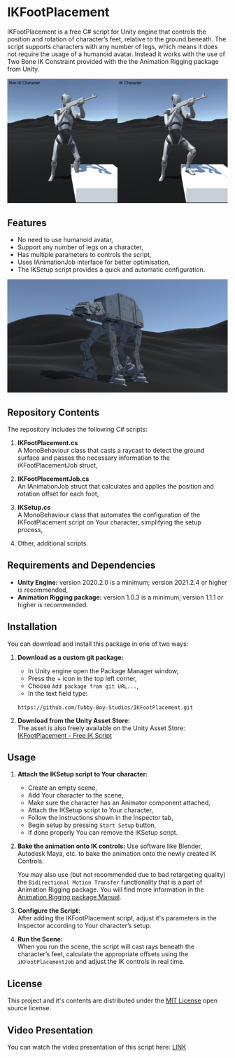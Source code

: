# IKFootPlacement

IKFootPlacement is a free C# script for Unity engine that controls the position and rotation of character’s feet, relative to the ground beneath. The script supports characters with any number of legs, which means it does not require the usage of a humanoid avatar. Instead it works with the use of Two Bone IK Constraint provided with the the Animation Rigging package from Unity.

![IK_01](assets~/ikfootplacement_01.jpg)

## Features

- No need to use humanoid avatar,
- Support any number of legs on a character,
- Has multiple parameters to controls the script,
- Uses IAnimationJob interface for better optimisation,
- The IKSetup script provides a quick and automatic configuration.

![IK_02](assets~/ikfootplacement_02.jpg)

## Repository Contents

The repository includes the following C# scripts:

1. **IKFootPlacement.cs**  
   A MonoBehaviour class that casts a raycast to detect the ground surface and passes the necessary information to the iKFootPlacementJob struct,

2. **IKFootPlacementJob.cs**  
   An IAnimationJob struct that calculates and applies the position and rotation offset for each foot,

3. **IKSetup.cs**  
   A MonoBehaviour class that automates the configuration of the IKFootPlacement script on Your character, simplifying the setup process,

4. Other, additional scripts.

## Requirements and Dependencies

- **Unity Engine:** version 2020.2.0 is a minimum; version 2021.2.4 or higher is recommended,
- **Animation Rigging package:** version 1.0.3 is a minimum; version 1.1.1 or higher is recommended.

## Installation

You can download and install this package in one of two ways:

1. **Download as a custom git package:**  
   - In Unity engine open the Package Manager window, 
   - Press the + icon in the top left corner,
   - Choose `Add package from git URL...`,
   - In the text field type:

   `https://github.com/Tubby-Boy-Studios/IKFootPlacement.git`

2. **Download from the Unity Asset Store:**  
   The asset is also freely available on the Unity Asset Store: 
   [IKFootPlacement - Free IK Script](https://u3d.as/3vyY)

## Usage

1. **Attach the IKSetup script to Your character:**
   - Create an empty scene,
   - Add Your character to the scene,
   - Make sure the character has an Animator component attached,
   - Attach the IKSetup script to Your character,
   - Follow the instructions shown in the Inspector tab,
   - Begin setup by pressing `Start Setup` button,
   - If done properly You can remove the IKSetup script.
  
2. **Bake the animation onto IK controls:**
   Use software like Blender, Autodesk Maya, etc. to bake the animation onto the newly created IK Controls.

   You may also use (but not recommended due to bad retargeting quality) the `Bidirectional Motion Transfer` functionality that is a part of Animation Rigging package.
   You will find more information in the [Animation Rigging package Manual](https://docs.unity3d.com/Packages/com.unity.animation.rigging@1.1/manual/BidirectionalMotionTransfer.html).

3. **Configure the Script:**  
   After adding the IKFootPlacement script, adjust it's parameters in the Inspector according to Your character’s setup.

4. **Run the Scene:**  
   When you run the scene, the script will cast rays beneath the character’s feet, calculate the appropriate offsets using the `iKFootPlacementJob` and adjust the IK controls in real time.

## License

This project and it's contents are distributed under the [MIT License](https://opensource.org/license/mit) open source license.

## Video Presentation

You can watch the video presentation of this script here: [LINK](https://www.youtube.com/watch?v=YBsguhSdxbE)
